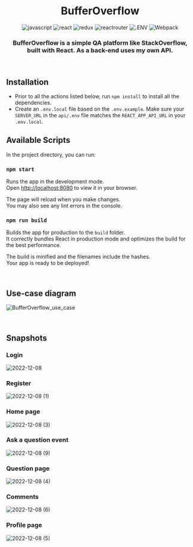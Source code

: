 <head>
    <div align="center">
        <h1 align="center">BufferOverflow</h2>
    </div>
</head>

<div align="center">
  <img alt="javascript" src="https://img.shields.io/badge/-JavaScript-F7DF1E.svg?style=for-the-badge&logo=javaScript&logoColor=black" />
  <img alt="react" src="https://img.shields.io/badge/-React-61DAFB.svg?style=for-the-badge&logo=react&logoColor=black" />
  <img alt="redux" src="https://img.shields.io/badge/-Redux-764ABC.svg?style=for-the-badge&logo=redux&logoColor=white" />
  <img alt="reactrouter" src="https://img.shields.io/badge/-React%20Router-CA4245.svg?style=for-the-badge&logo=react-router&logoColor=white" />
  <img alt=".ENV" src="https://img.shields.io/badge/-.ENV-ECD53F.svg?style=for-the-badge&logo=.ENV&logoColor=black" />
  <img alt="Webpack" src="https://img.shields.io/badge/-Webpack-8DD6F9.svg?style=for-the-badge&logo=Webpack&logoColor=black" />
</div>

<div align="center">
  <h3>BufferOverflow is a simple QA platform like StackOverflow, built with React. As a back-end uses my own API.</h3>
</div>

<br/>

## Installation

- Prior to all the actions listed below, run `npm install` to install all the dependencies.
- Create an `.env.local` file based on the `.env.example`. Make sure your `SERVER_URL` in the `api/.env` file matches the `REACT_APP_API_URL` in your `.env.local`.

## Available Scripts

In the project directory, you can run:

### `npm start`

Runs the app in the development mode.\
Open [http://localhost:8080](http://localhost:8080) to view it in your browser.

The page will reload when you make changes.\
You may also see any lint errors in the console.

### `npm run build`

Builds the app for production to the `build` folder.\
It correctly bundles React in production mode and optimizes the build for the best performance.

The build is minified and the filenames include the hashes.\
Your app is ready to be deployed!

<br/>

## Use-case diagram

![BufferOverflow_use_case](https://user-images.githubusercontent.com/32570823/227604244-bda32b09-8bdd-45e8-8f09-67d80004768f.png)

<br/>

## Snapshots
### Login
![2022-12-08](https://user-images.githubusercontent.com/32570823/227604418-69c3f6c8-e84d-4439-b24b-b3fb45d714cf.png)

### Register
![2022-12-08 (1)](https://user-images.githubusercontent.com/32570823/227604598-59470a00-dd3c-448d-95eb-ed8bec4e361d.png)

### Home page
![2022-12-08 (3)](https://user-images.githubusercontent.com/32570823/227604714-d800acd1-9551-4f0a-ae19-952d61a3de44.png)

### Ask a question event
![2022-12-08 (9)](https://user-images.githubusercontent.com/32570823/227605495-e365eb5f-1aff-4853-818f-e2bc194ab19e.png)

### Question page
![2022-12-08 (4)](https://user-images.githubusercontent.com/32570823/227605044-62f7acd1-c79a-409f-8949-a5e24764ea02.png)

### Comments
![2022-12-08 (6)](https://user-images.githubusercontent.com/32570823/227605253-17ba848b-ff0e-47b1-9373-06ef22d3082b.png)

### Profile page
![2022-12-08 (5)](https://user-images.githubusercontent.com/32570823/227604843-99745141-c39a-4222-a08d-f6e3288c3d34.png)

